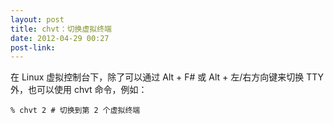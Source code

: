 ```yaml
---
layout: post
title: chvt：切换虚拟终端
date: 2012-04-29 00:27
post-link:
---
```


在 Linux 虚拟控制台下，除了可以通过 Alt + F# 或 Alt + 左/右方向键来切换 TTY
外，也可以使用 chvt 命令，例如：

    % chvt 2 # 切换到第 2 个虚拟终端
